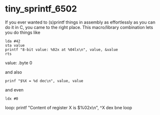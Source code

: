 # tiny_sprintf_6502

If you ever wanted to (s)printf things in assembly as effortlessly as you
can do it in C, you came to the right place. This macro/library combination
lets you do things like

	lda #42
	sta value
	printf "8-bit value: %02x at %04lx\n", value, &value
	rts
value:	.byte 0

and also

	prinf "$%X = %d dec\n", value, value

and even

	ldx #0
loop:
	printf "Content of register X is $%02x\n", ^X
	dex
	bne loop


